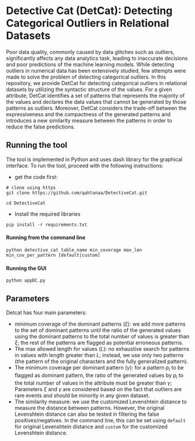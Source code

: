 # Detective Cat (DetCat): Detecting Categorical Outliers in Relational Datasets

Poor data quality, commonly caused by data glitches such as outliers, significantly affects any data analytics task, leading to inaccurate decisions and poor predictions of the machine learning models. While detecting outliers in numerical data has been extensively studied, few attempts were made to solve the problem of detecting categorical outliers. In this repository, we provide DetCat for detecting categorical outliers in relational datasets by utilizing the syntactic structure of the values. For a given attribute, DetCat identifies a set of patterns that represents the majority of the values and declares the data values that cannot be generated by those patterns as outliers. Moreover, DetCat considers the trade-off between the expressiveness and the compactness of the generated patterns and introduces a new similarity measure between the patterns in order to reduce the false predictions.

## Running the tool
The tool is implemented in Python and uses dash library for the graphical interface. To run the tool, proceed with the following instructions:
* get the code first:
```
# clone using https
git clone https://github.com/qahtanaa/DetectiveCat.git

cd DetectiveCat
```
* Install the required libraries
```
pip install -r requirements.txt
```
#### Running from the command line

```
python detective_cat table_name min_coverage max_len min_cov_per_pattern [default|custom]
```

#### Running the GUI

```
python appDC.py 
```

## Parameters

Detcat has four main parameters: 

* minimum coverage of the dominant patterns ($\xi$): we add more patterns to the set of dominant patterns until the ratio of the generated values using the dominant patterns to the total number of values is greater than $\xi$; the rest of the patterns are flagged as potential erroneous patterns.
* The max allowed length for values ($L$): no exhaustive search for patterns in values with length greater than $L$; instead, we use only two patterns (the pattern of the original characters and the fully generalized pattern).
* The minimum coverage per dominant pattern ($\gamma$): for a pattern $p_i$ to be flagged as dominant pattern, the ratio of the generated values by $p_i$ to the total number of values in the attribute must be greater than $\gamma$; Parameters $\xi$ and $\gamma$ are considered based on the fact that outliers are rare events and should be minority in any given dataset.
* The similarity measure: we use the customized Levenshtein distance to measure the distance between patterns. However, the original Levenshtein distance can also be tested in filtering the false positives/negatives. In the command line, this can be set using `default` for original Levenshtein distance and `custom` for the customized Levenshtein distance. 

  

